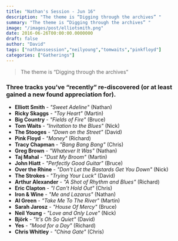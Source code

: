```yaml
---
title: "Nathan's Session - Jun 16"
description: "The theme is “Digging through the archives” "
summary: "The theme is “Digging through the archives” "
image: "/images/post/elliotsmith.png"
date: 2016-06-26T00:00:00.0000000
draft: false
author: "David"
tags: ["nathanssession","neilyoung","tomwaits","pinkfloyd"]
categories: ["Gatherings"]
---
```

> The theme is “Digging through the archives” 
### Three tracks you’ve “recently” re-discovered (or at least gained a new found appreciation for). 
- **Elliott Smith** - _"Sweet Adeline"_ (Nathan)
- **Ricky Skaggs** - _"Toy Heart"_ (Martin)
- **Big Country** - _"Fields of Fire"_ (Bruce)
- **Tom Waits** - _"Invitation to the Blues"_ (Nick)
- **The Stooges** - _"Down on the Street"_ (David)
- **Pink Floyd** - _"Money"_ (Richard)
- **Tracy Chapman** - _"Bang Bang Bang"_ (Chris)
- **Greg Brown** - _"Whatever It Was"_ (Nathan)
- **Taj Mahal** - _"Dust My Broom"_ (Martin)
- **John Hiatt** - _"Perfectly Good Guitar"_ (Bruce)
- **Over the Rhine** - _"Don't Let the Bastards Get You Down"_ (Nick)
- **The Strokes** - _"Trying Your Luck"_ (David)
- **Arthur Alexander** - _"A Shot of Rhythm and Blues"_ (Richard)
- **Eric Clapton** - _"I Can't Hold Out"_ (Chris)
- **Iron & Wine** - _"Me and Lazarus"_ (Nathan)
- **Al Green** - _"Take Me To The River"_ (Martin)
- **Sarah Jarosz** - _"House Of Mercy"_ (Bruce)
- **Neil Young** - _"Love and Only Love"_ (Nick)
- **Björk** - _"It's Oh So Quiet"_ (David)
- **Yes** - _"Mood for a Day"_ (Richard)
- **Chris Whitley** - _"China Gate"_ (Chris)
